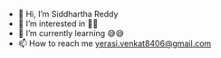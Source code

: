 - 👋 Hi, I’m Siddhartha Reddy
- 👀 I’m interested in 🤔🤔
- 🌱 I’m currently learning 😅😅
- 📫 How to reach me yerasi.venkat8406@gmail.com

<!---
Siddhartha8406/Siddhartha8406 is a ✨ special ✨ repository because its `README.md` (this file) appears on your GitHub profile.
You can click the Preview link to take a look at your changes.
--->
